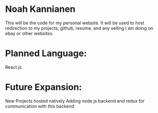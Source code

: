 # Noah Kannianen
This will be the code for my personal website. It will be used to host redirection to my projects, github, resume, and any selling I am doing on ebay or other websites. </br>
# Planned Language: 
React.js </br>
# Future Expansion: 
New Projects hosted natively
Adding node.js backend and redux for communication with this backend </br>
